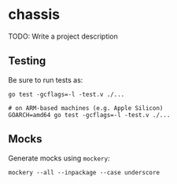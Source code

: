 # chassis

TODO: Write a project description

## Testing

Be sure to run tests as:

```shell
go test -gcflags=-l -test.v ./...

# on ARM-based machines (e.g. Apple Silicon)
GOARCH=amd64 go test -gcflags=-l -test.v ./...
```

## Mocks

Generate mocks using `mockery`:

```shell
mockery --all --inpackage --case underscore
```
